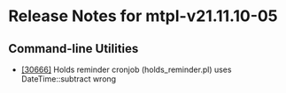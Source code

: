 
# Release Notes for mtpl-v21.11.10-05

## Command-line Utilities

- [[30666]](http://bugs.koha-community.org/bugzilla3/show_bug.cgi?id=30666) Holds reminder cronjob (holds_reminder.pl) uses DateTime::subtract wrong


